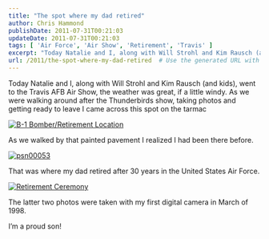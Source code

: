 ```yaml
---
title: "The spot where my dad retired"
author: Chris Hammond
publishDate: 2011-07-31T00:21:03
updateDate: 2011-07-31T00:21:03
tags: [ 'Air Force', 'Air Show', 'Retirement', 'Travis' ]
excerpt: "Today Natalie and I, along with Will Strohl and Kim Rausch (and kids), went to the Travis AFB Air Show, the weather was great, if a little windy. As we were walking around after the Thunderbirds show, taking photos and getting ready to leave I came across this spot on the tarmac    As we walked by that painted pavement I realized I had been there before.    That was where my dad retired after 30 years in the United States Air Force.    The latter two photos were taken with my first digital camera in March of 1998.  I’m a proud son!"
url: /2011/the-spot-where-my-dad-retired  # Use the generated URL with year
---
```

<p>Today Natalie and I, along with Will Strohl and Kim Rausch (and kids), went to the Travis AFB Air Show, the weather was great, if a little windy. As we were walking around after the Thunderbirds show, taking photos and getting ready to leave I came across this spot on the tarmac</p>  <p><a title="B-1 Bomber/Retirement Location" href="https://www.flickr.com/photos/17726343@N00/5992909138/"><img border="0" alt="B-1 Bomber/Retirement Location" src="https://static.flickr.com/6124/5992909138_b95f160d33.jpg" /></a></p>  <p>As we walked by that painted pavement I realized I had been there before.</p>  <p><a title="psn00053" href="https://www.flickr.com/photos/17726343@N00/2047151431/"><img border="0" alt="psn00053" src="https://static.flickr.com/2376/2047151431_84d077fc2e.jpg" /></a></p>  <p>That was where my dad retired after 30 years in the United States Air Force.</p>  <p><a title="Retirement Ceremony" href="https://www.flickr.com/photos/17726343@N00/2047155387/"><img border="0" alt="Retirement Ceremony" src="https://static.flickr.com/2057/2047155387_392de2073f.jpg" /></a></p>  <p>The latter two photos were taken with my first digital camera in March of 1998.</p>  <p>I’m a proud son!</p>
